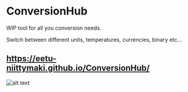 # ConversionHub

WIP tool for all you conversion needs.

Switch between different units, temperatures, currencies, binary etc...

## https://eetu-niittymaki.github.io/ConversionHub/

![alt text](https://i.postimg.cc/zXTXdpGj/Untitled2.png)
